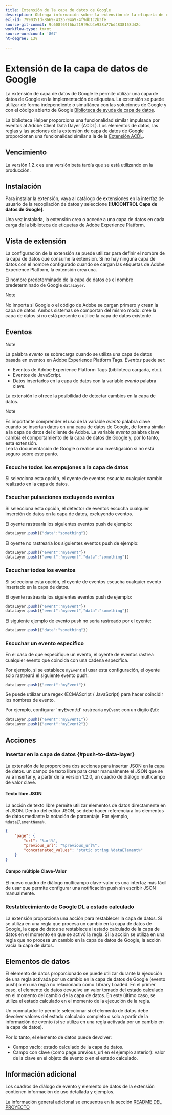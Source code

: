 ```yaml
---
title: Extensión de la capa de datos de Google
description: Obtenga información sobre la extensión de la etiqueta de capa de datos del cliente de Google en Adobe Experience Platform.
exl-id: 7990351d-8669-432b-94a9-4f9db1c2b3fe
source-git-commit: 9c608f69f6ba219f9cb4e938a77bd4838158d42c
workflow-type: tm+mt
source-wordcount: '867'
ht-degree: 13%

---
```


# Extensión de la capa de datos de Google

La extensión de capa de datos de Google le permite utilizar una capa de datos de Google en la implementación de etiquetas. La extensión se puede utilizar de forma independiente o simultánea con las soluciones de Google y con el código abierto de Google [Biblioteca de ayuda de capa de datos](https://github.com/google/data-layer-helper).

La biblioteca Helper proporciona una funcionalidad similar impulsada por eventos al Adobe Client Data Dayer (ACDL). Los elementos de datos, las reglas y las acciones de la extensión de capa de datos de Google proporcionan una funcionalidad similar a la de la [Extensión ACDL](../client-data-layer/overview.md).

## Vencimiento

La versión 1.2.x es una versión beta tardía que se está utilizando en la producción.

## Instalación

Para instalar la extensión, vaya al catálogo de extensiones en la interfaz de usuario de la recopilación de datos y seleccione **[!UICONTROL Capa de datos de Google]**.

Una vez instalada, la extensión crea o accede a una capa de datos en cada carga de la biblioteca de etiquetas de Adobe Experience Platform.

## Vista de extensión

La configuración de la extensión se puede utilizar para definir el nombre de la capa de datos que consume la extensión. Si no hay ninguna capa de datos con el nombre configurado cuando se cargan las etiquetas de Adobe Experience Platform, la extensión crea una.

El nombre predeterminado de la capa de datos es el nombre predeterminado de Google `dataLayer`.

>[!NOTE]
>
>No importa si Google o el código de Adobe se cargan primero y crean la capa de datos. Ambos sistemas se comportan del mismo modo: cree la capa de datos si no está presente o utilice la capa de datos existente.

## Eventos

>[!NOTE]
>
>La palabra _evento_ se sobrecarga cuando se utiliza una capa de datos basada en eventos en Adobe Experience Platform Tags. _Eventos_ puede ser:
> - Eventos de Adobe Experience Platform Tags (biblioteca cargada, etc.).
> - Eventos de JavaScript.
> - Datos insertados en la capa de datos con la variable _evento_ palabra clave.


La extensión le ofrece la posibilidad de detectar cambios en la capa de datos.

>[!NOTE]
>
>Es importante comprender el uso de la variable _evento_ palabra clave cuando se insertan datos en una capa de datos de Google, de forma similar a la capa de datos del cliente de Adobe. La variable _evento_ palabra clave cambia el comportamiento de la capa de datos de Google y, por lo tanto, esta extensión.\
> Lea la documentación de Google o realice una investigación si no está seguro sobre este punto.

### Escuche todos los empujones a la capa de datos

Si selecciona esta opción, el oyente de eventos escucha cualquier cambio realizado en la capa de datos.

### Escuchar pulsaciones excluyendo eventos

Si selecciona esta opción, el detector de eventos escucha cualquier inserción de datos en la capa de datos, excluyendo eventos.

El oyente rastrearía los siguientes eventos push de ejemplo:

```js
dataLayer.push({"data":"something"})
```

El oyente no rastrearía los siguientes eventos push de ejemplo:

```js
dataLayer.push({"event":"myevent"})
dataLayer.push({"event":"myevent","data":"something"})
```

### Escuchar todos los eventos

Si selecciona esta opción, el oyente de eventos escucha cualquier evento insertado en la capa de datos.

El oyente rastrearía los siguientes eventos push de ejemplo:

```js
dataLayer.push({"event":"myevent"})
dataLayer.push({"event":"myevent","data":"something"})
```

El siguiente ejemplo de evento push no sería rastreado por el oyente:

```js
dataLayer.push({"data":"something"})
```

### Escuchar un evento específico

En el caso de que especifique un evento, el oyente de eventos rastrea cualquier evento que coincida con una cadena específica.

Por ejemplo, si se establece `myEvent` al usar esta configuración, el oyente solo rastreará el siguiente evento push:

```js
dataLayer.push({"event":"myEvent"})
```

Se puede utilizar una regex (ECMAScript / JavaScript) para hacer coincidir los nombres de evento.

Por ejemplo, configurar &#39;myEvent\d&#39; rastrearía `myEvent` con un dígito (\d):

```js
dataLayer.push({"event":"myEvent1"})
dataLayer.push({"event":"myEvent2"})
```

## Acciones

### Insertar en la capa de datos {#push-to-data-layer}

La extensión de le proporciona dos acciones para insertar JSON en la capa de datos. un campo de texto libre para crear manualmente el JSON que se va a insertar y, a partir de la versión 1.2.0, un cuadro de diálogo multicampo de valor clave.

#### Texto libre JSON

La acción de texto libre permite utilizar elementos de datos directamente en el JSON. Dentro del editor JSON, se debe hacer referencia a los elementos de datos mediante la notación de porcentaje. Por ejemplo, `%dataElementName%`.

```json
{
    "page": {
        "url": "%url%",
        "previous_url": "%previous_url%",
        "concatenated_values": "static string %dataElement%"
    }
}
```

#### Campo múltiple Clave-Valor

El nuevo cuadro de diálogo multicampo clave-valor es una interfaz más fácil de usar que permite configurar una notificación push sin escribir JSON manualmente.

### Restablecimiento de Google DL a estado calculado

La extensión proporciona una acción para restablecer la capa de datos. Si se utiliza en una regla que procesa un cambio en la capa de datos de Google, la capa de datos se restablece al estado calculado de la capa de datos en el momento en que se activó la regla. Si la acción se utiliza en una regla que no procesa un cambio en la capa de datos de Google, la acción vacía la capa de datos.

## Elementos de datos

El elemento de datos proporcionado se puede utilizar durante la ejecución de una regla activada por un cambio en la capa de datos de Google (evento push) o en una regla no relacionada como Library Loaded. En el primer caso, el elemento de datos devuelve un valor tomado del estado calculado en el momento del cambio de la capa de datos. En este último caso, se utiliza el estado calculado en el momento de la ejecución de la regla.

Un conmutador le permite seleccionar si el elemento de datos debe devolver valores del estado calculado completo o solo a partir de la información de evento (si se utiliza en una regla activada por un cambio en la capa de datos).

Por lo tanto, el elemento de datos puede devolver:

- Campo vacío: estado calculado de la capa de datos.
- Campo con clave (como page.previous_url en el ejemplo anterior): valor de la clave en el objeto de evento o en el estado calculado.

## Información adicional

Los cuadros de diálogo de evento y elemento de datos de la extensión contienen información de uso detallada y ejemplos.

La información general adicional se encuentra en la sección [README DEL PROYECTO](https://github.com/adobe/reactor-extension-googledatalayer/blob/main/README.md)
